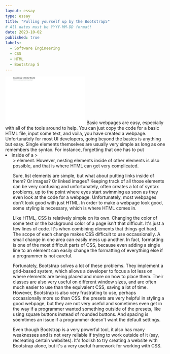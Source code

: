 ```yaml
---
layout: essay
type: essay
title: "Pulling yourself up by the Bootstrap5"
# All dates must be YYYY-MM-DD format!
date: 2023-10-02
published: true
labels:
  - Software Engineering
  - CSS
  - HTML
  - Bootstrap 5
---
```

<img width="50%" height="50%" class="float-start pe-4 border border-secondary" src="../img/BootstrapWorld.jpeg">
Basic webpages are easy, especially with all of the tools around to help. You can just copy the code for a basic HTML file, input some text, and voila, you have created a webpage. Unfortunately for most UI developers, going beyond the basics is anything but easy. Single elements themselves are usually very simple as long as one remembers the syntax. For instance, forgetting that one has to put <li> inside of a ><ul>> element. However, nesting elements inside of other elements is also possible, and that is where HTML can get very complicated.

Sure, list elements are simple, but what about putting links inside of them? Or images? Or linked images? Keeping track of all those elements can be very confusing and unfortunately, often creates a lot of syntax problems, up to the point where eyes start swimming as soon as they even look at the code for a webpage. Unfortunately, most webpages don't look good with just HTML. In order to make a webpage look good, some styling is necessary, which is where HTML comes in. 

Like HTML, CSS is relatively simple on its own. Changing the color of some text or the background color of a page isn't that difficult. It's just a few lines of code. It's when combining elements that things get hard. The scope of each change makes CSS difficult to use occassionally. A small change in one area can easily mess up another. In fact, formatting is one of the most difficult parts of CSS, because even adding a single line to an element can easily change the formatting of everything else if a programmer is not careful.

Fortunately, Bootstrap solves a lot of these problems. They implement a grid-based system, which allows a developer to focus a lot less on where elements are being placed and more on how to place them. Their classes are also very useful on different window sizes, and are often much easier to use than the equivalent CSS, saving a lot of time. However, Bootstrap is also very frustrating to use, perhaps occassionally more so than CSS. the presets are very helpful in styling a good webpage, but they are not very useful and sometimes even get in the way if a programmer wanted something outside of the presets, like using square buttons instead of rounded buttons. And spacing is soemtimes an issue if a programmer doesn't want the default settings.

Even though Bootstrap is a very powerful tool, it also has many weaknesses and is not very reliable if trying to work outside of it (say, recreating certain websites). It's foolish to try creating a website with Bootstrap alone, but it's a very useful framework for working with CSS.
